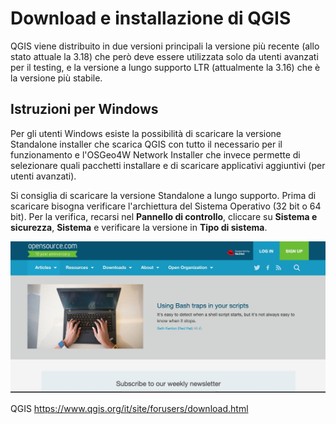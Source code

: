 # Download e installazione di QGIS

QGIS viene distribuito in due versioni principali  la versione più recente (allo stato attuale la 3.18) che però deve essere utilizzata solo da utenti avanzati per il testing, e la versione a lungo supporto LTR (attualmente la 3.16) che è la versione più stabile.

## Istruzioni per Windows

Per gli utenti Windows esiste la possibilità di scaricare la versione Standalone installer che scarica QGIS con tutto il necessario per il funzionamento e l'OSGeo4W Network Installer che invece permette di selezionare quali pacchetti installare e di scaricare applicativi aggiuntivi (per utenti avanzati).

Si consiglia di scaricare la versione Standalone a lungo supporto. Prima di scaricare bisogna verificare l'archiettura del Sistema Operativo (32 bit o 64 bit). Per la verifica, recarsi nel **Pannello di controllo**, cliccare su **Sistema e sicurezza**, **Sistema** e verificare la versione in **Tipo di sistema**.


![immagine](../../../images/cover.jpg)


QGIS
https://www.qgis.org/it/site/forusers/download.html
